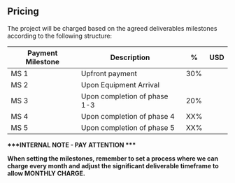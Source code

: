 ## Pricing
The project will be charged based on the agreed deliverables milestones according to the following structure:

| **Payment Milestone** | **Description**              | **%** | **USD** |
| --------------------- | ---------------------------- | ----- | ------- |
| MS 1                  | Upfront payment              | 30%   |         |
| MS 2                  | Upon Equipment Arrival       |       |         |
| MS 3                  | Upon completion of phase 1-3 | 20%   |         |
| MS 4                  | Upon completion of phase 4   | XX%   |         |
| MS 5                  | Upon completion of phase 5   | XX%   |         |

**\*\*\*INTERNAL NOTE - PAY ATTENTION \*\*\***

**When setting the milestones, remember to set a process where we can charge every month and adjust the significant deliverable timeframe to allow MONTHLY CHARGE.**
